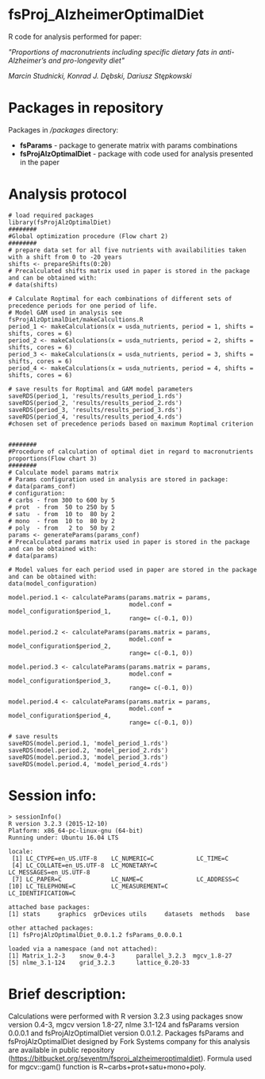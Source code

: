 # fsProj_AlzheimerOptimalDiet
R code for analysis performed for paper: 

*"Proportions of macronutrients including specific dietary fats in anti-Alzheimer’s and pro-longevity diet"*

*Marcin Studnicki, Konrad J. Dębski, Dariusz Stępkowski*

# Packages in repository
Packages in */packages* directory:

- **fsParams** - package to generate matrix with params combinations
- **fsProjAlzOptimalDiet** - package with code used for analysis presented in the paper

# Analysis protocol

```
# load required packages
library(fsProjAlzOptimalDiet)
########
#Global optimization procedure (Flow chart 2)
########
# prepare data set for all five nutrients with availabilities taken with a shift from 0 to -20 years
shifts <- prepareShifts(0:20)
# Precalculated shifts matrix used in paper is stored in the package and can be obtained with:
# data(shifts)

# Calculate Roptimal for each combinations of different sets of precedence periods for one period of life.
# Model GAM used in analysis see fsProjAlzOptimalDiet/makeCalcultions.R
period_1 <- makeCalculations(x = usda_nutrients, period = 1, shifts = shifts, cores = 6)
period_2 <- makeCalculations(x = usda_nutrients, period = 2, shifts = shifts, cores = 6)
period_3 <- makeCalculations(x = usda_nutrients, period = 3, shifts = shifts, cores = 6)
period_4 <- makeCalculations(x = usda_nutrients, period = 4, shifts = shifts, cores = 6)

# save results for Roptimal and GAM model parameters
saveRDS(period_1, 'results/results_period_1.rds')
saveRDS(period_2, 'results/results_period_2.rds')
saveRDS(period_3, 'results/results_period_3.rds')
saveRDS(period_4, 'results/results_period_4.rds')
#chosen set of precedence periods based on maximum Roptimal criterion


########
#Procedure of calculation of optimal diet in regard to macronutrients proportions(Flow chart 3)
########
# Calculate model params matrix
# Params configuration used in analysis are stored in package:
# data(params_conf)
# configuration:
# carbs - from 300 to 600 by 5
# prot  - from  50 to 250 by 5
# satu  - from  10 to  80 by 2
# mono  - from  10 to  80 by 2
# poly  - from   2 to  50 by 2
params <- generateParams(params_conf)
# Precalculated params matrix used in paper is stored in the package and can be obtained with:
# data(params)

# Model values for each period used in paper are stored in the package and can be obtained with:
data(model_configuration)

model.period.1 <- calculateParams(params.matrix = params,
                                  model.conf = model_configuration$period_1,
                                  range= c(-0.1, 0))

model.period.2 <- calculateParams(params.matrix = params,
                                  model.conf = model_configuration$period_2,
                                  range= c(-0.1, 0))

model.period.3 <- calculateParams(params.matrix = params,
                                  model.conf = model_configuration$period_3,
                                  range= c(-0.1, 0))

model.period.4 <- calculateParams(params.matrix = params,
                                  model.conf = model_configuration$period_4,
                                  range= c(-0.1, 0))
								  
# save results
saveRDS(model.period.1, 'model_period_1.rds')
saveRDS(model.period.2, 'model_period_2.rds')
saveRDS(model.period.3, 'model_period_3.rds')
saveRDS(model.period.4, 'model_period_4.rds')
```

# Session info:
```
> sessionInfo()
R version 3.2.3 (2015-12-10)
Platform: x86_64-pc-linux-gnu (64-bit)
Running under: Ubuntu 16.04 LTS

locale:
 [1] LC_CTYPE=en_US.UTF-8    LC_NUMERIC=C            LC_TIME=C              
 [4] LC_COLLATE=en_US.UTF-8  LC_MONETARY=C           LC_MESSAGES=en_US.UTF-8
 [7] LC_PAPER=C              LC_NAME=C               LC_ADDRESS=C           
[10] LC_TELEPHONE=C          LC_MEASUREMENT=C        LC_IDENTIFICATION=C    

attached base packages:
[1] stats     graphics  grDevices utils     datasets  methods   base     

other attached packages:
[1] fsProjAlzOptimalDiet_0.0.1.2 fsParams_0.0.0.1            

loaded via a namespace (and not attached):
[1] Matrix_1.2-3    snow_0.4-3      parallel_3.2.3  mgcv_1.8-27    
[5] nlme_3.1-124    grid_3.2.3      lattice_0.20-33
```

# Brief description:
Calculations were performed with R version 3.2.3 using packages snow version 0.4-3, 
mgcv version 1.8-27, nlme 3.1-124 and fsParams version 0.0.0.1 and fsProjAlzOptimalDiet version 0.0.1.2. 
Packages fsParams and fsProjAlzOptimalDiet designed by Fork Systems company for this analysis 
are available in public repository
(https://bitbucket.org/seventm/fsproj_alzheimeroptimaldiet).
Formula used for mgcv::gam() function is R~carbs+prot+satu+mono+poly.
